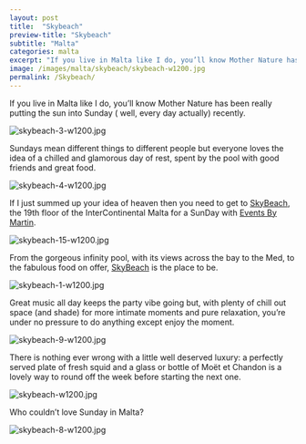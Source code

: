 ```yaml
---
layout: post
title:  "Skybeach"
preview-title: "Skybeach"
subtitle: "Malta"
categories: malta
excerpt: "If you live in Malta like I do, you’ll know Mother Nature has been really putting the sun into Sunday ( well, every day actually) recently. Sundays mean different things" 
image: /images/malta/skybeach/skybeach-w1200.jpg
permalink: /Skybeach/
---
```


If you live in Malta like I do, you’ll know Mother Nature has been really putting the sun into Sunday ( well, every day actually) recently.

<img src="{{ '/images/malta/skybeach/skybeach-3-w1200.jpg' | prepend: SourceUrl }}" alt="skybeach-3-w1200.jpg">

Sundays mean different things to different people but everyone loves the idea of a chilled and glamorous day of rest, spent by the pool with good friends and great food. 

<img src="{{ '/images/malta/skybeach/skybeach-4-w1200.jpg' | prepend: SourceUrl }}" alt="skybeach-4-w1200.jpg">

<div class="row no-gutters">
    <div class="col-md-6 col-sm-12">
        <div class="post-left-image" style="background: url(../images/malta/skybeach/skybeach-13-w1200.jpg) no-repeat; background-size: cover; margin-right: 0.5rem; max-height: 600px !important"></div>
    </div>
    <div class="col-md-6 col-sm-12">
        <div class="post-right-image" style="background: url(../images/malta/skybeach/skybeach-12-w1200.jpg) no-repeat; background-size: cover; margin-left: 0.5rem; max-height: 600px !important"></div>
    </div>
</div>

If I just summed up your idea of heaven then you need to get to <a href="https://malta.intercontinental.com/gastronomy/skybeach" target="_blank">SkyBeach</a>, the 19th floor of the InterContinental Malta for a SunDay with <a href="https://instagram.com/eventsbymartin?igshid=17rjc0l6j352" target="_blank">Events By Martin</a>.

<img src="{{ '/images/malta/skybeach/skybeach-15-w1200.jpg' | prepend: SourceUrl }}" alt="skybeach-15-w1200.jpg">

<div class="row no-gutters">
    <div class="col-md-6 col-sm-12">
        <div class="post-left-image" style="background: url(../images/malta/skybeach/skybeach-11-w1200.jpg) no-repeat; background-size: cover; margin-right: 0.5rem; max-height: 600px !important"></div>
    </div>
    <div class="col-md-6 col-sm-12">
        <div class="post-right-image" style="background: url(../images/malta/skybeach/skybeach-16-w1200.jpg) no-repeat; background-size: cover; margin-left: 0.5rem; max-height: 600px !important"></div>
    </div>
</div>

From the gorgeous infinity pool, with its views across the bay to the Med, to the fabulous food on offer, <a href="https://malta.intercontinental.com/gastronomy/skybeach" target="_blank">SkyBeach</a> is the place to be. 

<img src="{{ '/images/malta/skybeach/skybeach-1-w1200.jpg' | prepend: SourceUrl }}" alt="skybeach-1-w1200.jpg">

<div class="row no-gutters">
    <div class="col-md-6 col-sm-12">
        <div class="post-left-image" style="background: url(../images/malta/skybeach/skybeach-2-w1200.jpg) no-repeat; background-size: cover; margin-right: 0.5rem; max-height: 600px !important"></div>
    </div>
    <div class="col-md-6 col-sm-12">
        <div class="post-right-image" style="background: url(../images/malta/skybeach/skybeach-6-w1200.jpg) no-repeat; background-size: cover; margin-left: 0.5rem; max-height: 600px !important"></div>
    </div>
</div>

<div class="row no-gutters">
    <div class="col-md-6 col-sm-12">
        <div class="post-left-image" style="background: url(../images/malta/skybeach/skybeach-17-w1200.jpg) no-repeat; background-size: cover; margin-right: 0.5rem; max-height: 600px !important"></div>
    </div>
    <div class="col-md-6 col-sm-12">
        <div class="post-right-image" style="background: url(../images/malta/skybeach/skybeach-10-w1200.jpg) no-repeat; background-size: cover; margin-left: 0.5rem; max-height: 600px !important"></div>
    </div>
</div>

Great music all day keeps the party vibe going but, with plenty of chill out space (and shade) for more intimate moments and pure relaxation, you’re under no pressure to do anything except enjoy the moment.

<img src="{{ '/images/malta/skybeach/skybeach-9-w1200.jpg' | prepend: SourceUrl }}" alt="skybeach-9-w1200.jpg">

<div class="row no-gutters">
    <div class="col-md-6 col-sm-12">
        <div class="post-left-image" style="background: url(../images/malta/skybeach/skybeach-20-w1200.jpg) no-repeat; background-size: cover; margin-right: 0.5rem; max-height: 600px !important"></div>
    </div>
    <div class="col-md-6 col-sm-12">
        <div class="post-right-image" style="background: url(../images/malta/skybeach/skybeach-21-w1200.jpg) no-repeat; background-size: cover; margin-left: 0.5rem; max-height: 600px !important"></div>
    </div>
</div>

There is nothing ever wrong with a little well deserved luxury: a perfectly served plate of fresh squid and a glass or bottle of Moët et Chandon is a lovely way to round off the week before starting the next one.

<div class="row no-gutters">
    <div class="col-md-6 col-sm-12">
        <div class="post-left-image" style="background: url(../images/malta/skybeach/skybeach-5-w1200.jpg) no-repeat; background-size: cover; margin-right: 0.5rem; max-height: 600px !important"></div>
    </div>
    <div class="col-md-6 col-sm-12">
        <div class="post-right-image" style="background: url(../images/malta/skybeach/skybeach-14-w1200.jpg) no-repeat; background-size: cover; margin-left: 0.5rem; max-height: 600px !important"></div>
    </div>
</div>

<img src="{{ '/images/malta/skybeach/skybeach-w1200.jpg' | prepend: SourceUrl }}" alt="skybeach-w1200.jpg">

<div class="row no-gutters">
    <div class="col-md-6 col-sm-12">
        <div class="post-left-image" style="background: url(../images/malta/skybeach/skybeach-7-w1200.jpg) no-repeat; background-size: cover; margin-right: 0.5rem; max-height: 600px !important"></div>
    </div>
    <div class="col-md-6 col-sm-12">
        <div class="post-right-image" style="background: url(../images/malta/skybeach/skybeach-18-w1200.jpg) no-repeat; background-size: cover; margin-left: 0.5rem; max-height: 600px !important"></div>
    </div>
</div>

Who couldn’t love Sunday in Malta?

<img src="{{ '/images/malta/skybeach/skybeach-8-w1200.jpg' | prepend: SourceUrl }}" alt="skybeach-8-w1200.jpg">